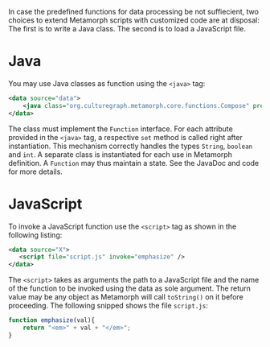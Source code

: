 
In case the predefined functions for data processing be not suffiecient, two
choices to extend Metamorph scripts with customized code are at disposal: The
first is to write a Java class. The second is to load a JavaScript file.

# Java

You may use Java classes as function using the `<java>` tag: 

```xml
<data source="data">
	<java class="org.culturegraph.metamorph.core.functions.Compose" prefix="Hula " />
</data>
```

The class must implement the `Function` interface. For each attribute
provided in the `<java>` tag, a respective `set` method is called
right after instantiation. This mechanism correctly handles the types `String`, `boolean` and `int`. A separate class is instantiated for
each use in Metamorph definition. A `Function` may thus maintain a state. See the
JavaDoc and code for more details.

# JavaScript

To invoke a JavaScript function use the `<script>` tag as shown in the following listing:
 
```xml
<data source="X">
   <script file="script.js" invoke="emphasize" />
</data>
```

The `<script>` takes as arguments the path to a JavaScript file and the name
of the function to be invoked using the data as sole argument. The return value
may be any object as Metamorph will call `toString()` on it before
proceeding. The following snipped shows the file `script.js`:

```javascript
function emphasize(val){
	return "<em>" + val + "</em>";
}
```